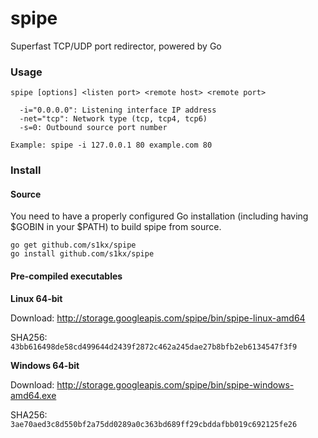 # spipe

Superfast TCP/UDP port redirector, powered by Go


### Usage

```shell
spipe [options] <listen port> <remote host> <remote port>

  -i="0.0.0.0": Listening interface IP address
  -net="tcp": Network type (tcp, tcp4, tcp6)
  -s=0: Outbound source port number

Example: spipe -i 127.0.0.1 80 example.com 80
```

### Install

#### Source

You need to have a properly configured Go installation (including having $GOBIN in your $PATH) to build spipe from source.

```shell
go get github.com/s1kx/spipe
go install github.com/s1kx/spipe
```

#### Pre-compiled executables

**Linux 64-bit**

Download: http://storage.googleapis.com/spipe/bin/spipe-linux-amd64

SHA256: `43bb616498de58cd499644d2439f2872c462a245dae27b8bfb2eb6134547f3f9`


**Windows 64-bit**

Download: http://storage.googleapis.com/spipe/bin/spipe-windows-amd64.exe

SHA256: `3ae70aed3c8d550bf2a75dd0289a0c363bd689ff29cbddafbb019c692125fe26`
